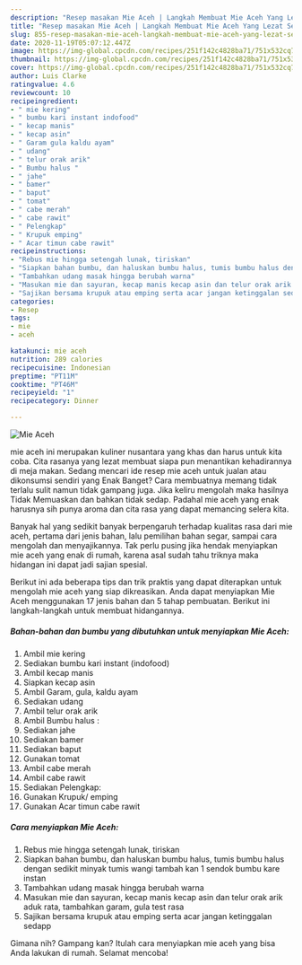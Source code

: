 ```yaml
---
description: "Resep masakan Mie Aceh | Langkah Membuat Mie Aceh Yang Lezat Sekali"
title: "Resep masakan Mie Aceh | Langkah Membuat Mie Aceh Yang Lezat Sekali"
slug: 855-resep-masakan-mie-aceh-langkah-membuat-mie-aceh-yang-lezat-sekali
date: 2020-11-19T05:07:12.447Z
image: https://img-global.cpcdn.com/recipes/251f142c4828ba71/751x532cq70/mie-aceh-foto-resep-utama.jpg
thumbnail: https://img-global.cpcdn.com/recipes/251f142c4828ba71/751x532cq70/mie-aceh-foto-resep-utama.jpg
cover: https://img-global.cpcdn.com/recipes/251f142c4828ba71/751x532cq70/mie-aceh-foto-resep-utama.jpg
author: Luis Clarke
ratingvalue: 4.6
reviewcount: 10
recipeingredient:
- " mie kering"
- " bumbu kari instant indofood"
- " kecap manis"
- " kecap asin"
- " Garam gula kaldu ayam"
- " udang"
- " telur orak arik"
- " Bumbu halus "
- " jahe"
- " bamer"
- " baput"
- " tomat"
- " cabe merah"
- " cabe rawit"
- " Pelengkap"
- " Krupuk emping"
- " Acar timun cabe rawit"
recipeinstructions:
- "Rebus mie hingga setengah lunak, tiriskan"
- "Siapkan bahan bumbu, dan haluskan bumbu halus, tumis bumbu halus dengan sedikit minyak tumis wangi tambah kan 1 sendok bumbu kare instan"
- "Tambahkan udang masak hingga berubah warna"
- "Masukan mie dan sayuran, kecap manis kecap asin dan telur orak arik aduk rata, tambahkan garam, gula test rasa"
- "Sajikan bersama krupuk atau emping serta acar jangan ketinggalan sedapp"
categories:
- Resep
tags:
- mie
- aceh

katakunci: mie aceh 
nutrition: 289 calories
recipecuisine: Indonesian
preptime: "PT11M"
cooktime: "PT46M"
recipeyield: "1"
recipecategory: Dinner

---
```



![Mie Aceh](https://img-global.cpcdn.com/recipes/251f142c4828ba71/751x532cq70/mie-aceh-foto-resep-utama.jpg)


mie aceh ini merupakan kuliner nusantara yang khas dan harus untuk kita coba. Cita rasanya yang lezat membuat siapa pun menantikan kehadirannya di meja makan.
Sedang mencari ide resep mie aceh untuk jualan atau dikonsumsi sendiri yang Enak Banget? Cara membuatnya memang tidak terlalu sulit namun tidak gampang juga. Jika keliru mengolah maka hasilnya Tidak Memuaskan dan bahkan tidak sedap. Padahal mie aceh yang enak harusnya sih punya aroma dan cita rasa yang dapat memancing selera kita.

Banyak hal yang sedikit banyak berpengaruh terhadap kualitas rasa dari mie aceh, pertama dari jenis bahan, lalu pemilihan bahan segar, sampai cara mengolah dan menyajikannya. Tak perlu pusing jika hendak menyiapkan mie aceh yang enak di rumah, karena asal sudah tahu triknya maka hidangan ini dapat jadi sajian spesial.




Berikut ini ada beberapa tips dan trik praktis yang dapat diterapkan untuk mengolah mie aceh yang siap dikreasikan. Anda dapat menyiapkan Mie Aceh menggunakan 17 jenis bahan dan 5 tahap pembuatan. Berikut ini langkah-langkah untuk membuat hidangannya.

<!--inarticleads1-->

##### Bahan-bahan dan bumbu yang dibutuhkan untuk menyiapkan Mie Aceh:

1. Ambil  mie kering
1. Sediakan  bumbu kari instant (indofood)
1. Ambil  kecap manis
1. Siapkan  kecap asin
1. Ambil  Garam, gula, kaldu ayam
1. Sediakan  udang
1. Ambil  telur orak arik
1. Ambil  Bumbu halus :
1. Sediakan  jahe
1. Sediakan  bamer
1. Sediakan  baput
1. Gunakan  tomat
1. Ambil  cabe merah
1. Ambil  cabe rawit
1. Sediakan  Pelengkap:
1. Gunakan  Krupuk/ emping
1. Gunakan  Acar timun cabe rawit




<!--inarticleads2-->

##### Cara menyiapkan Mie Aceh:

1. Rebus mie hingga setengah lunak, tiriskan
1. Siapkan bahan bumbu, dan haluskan bumbu halus, tumis bumbu halus dengan sedikit minyak tumis wangi tambah kan 1 sendok bumbu kare instan
1. Tambahkan udang masak hingga berubah warna
1. Masukan mie dan sayuran, kecap manis kecap asin dan telur orak arik aduk rata, tambahkan garam, gula test rasa
1. Sajikan bersama krupuk atau emping serta acar jangan ketinggalan sedapp




Gimana nih? Gampang kan? Itulah cara menyiapkan mie aceh yang bisa Anda lakukan di rumah. Selamat mencoba!
